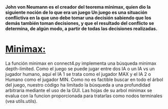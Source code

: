 <b>
John von Neumann es el creador del teorema minimax, quien dio la siguiente noción de lo que era un juego
Un juego es una situación conflictiva en la que uno debe tomar una decisión sabiendo
que los demás también toman decisiones, y que el resultado del conflicto se determina, de
algún modo, a partir de todas las decisiones realizadas.</b>

<h1><u><b>Minimax:</b></u></h1>
La función minimax en connect4.py  implementa una búsqueda minimax depth-limited. Como el juego se puede jugar entre dos IA o un IA vs un jugador humano, aquí el IA 1 se trata como el jugador MAX y el IA 2 o Humano como el jugador MIN. Como no es factible buscar en todo el árbol del juego, nuestro código ha limitado la búsqueda a una profundidad arbitraria mediante el uso de la GUI. 
Las hojas de su arbol minimax se evalua con la funcion proporcionada para tratarlas como nodos terminales (vea utils.utils).
